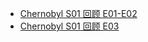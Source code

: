 - [Chernobyl S01 回顾 E01-E02](https://edwardtoday.github.io/words/Chernobyl%20S01%E5%9B%9E%E9%A1%BEE01-E02)
- [Chernobyl S01 回顾 E03](https://edwardtoday.github.io/words/Chernobyl%20S01%E5%9B%9E%E9%A1%BEE03#dfref-footnote-1)

